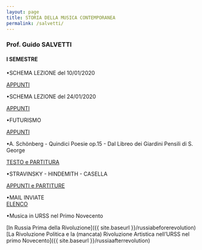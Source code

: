 ```yaml
---
layout: page
title: STORIA DELLA MUSICA CONTEMPORANEA
permalink: /salvetti/
---
```


### Prof. Guido SALVETTI
#### I SEMESTRE


•SCHEMA LEZIONE del 10/01/2020   

<a href="https://www.dropbox.com/sh/y6br73u9th0kw7d/AADs-DAhC1fapFI9HceLoHJTa?dl=0&preview=schema+lezione+10.01.2020.docx" target="_blank">APPUNTI</a>

•SCHEMA LEZIONE del 24/01/2020

<a href="https://www.dropbox.com/sh/y6br73u9th0kw7d/AADs-DAhC1fapFI9HceLoHJTa?dl=0&preview=schema+lezione+24.1.2020.docx" target="_blank">APPUNTI</a>

•FUTURISMO   

<a href="https://www.dropbox.com/sh/y6br73u9th0kw7d/AABAhRq1s7R5kLEjWsqssviea/Fututrismo?dl=0&subfolder_nav_tracking=1" target="_blank">APPUNTI</a>

•A. Schönberg - Quindici Poesie op.15 - Dal Libreo dei Giardini Pensili di S. George     

<a href="https://www.dropbox.com/sh/y6br73u9th0kw7d/AADs-DAhC1fapFI9HceLoHJTa?dl=0&preview=testi+George+.pdf" target="_blank">TESTO e PARTITURA</a>

•STRAVINSKY - HINDEMITH - CASELLA  

<a href="https://www.dropbox.com/sh/y6br73u9th0kw7d/AACz9sxKfICg-noDQE9XOGVZa/Stravinsky-Casella-Hindemith?dl=0&subfolder_nav_tracking=1" target="_blank">APPUNTI e PARTITURE</a>


•MAIL INVIATE    
<a href="https://www.dropbox.com/sh/y6br73u9th0kw7d/AADs-DAhC1fapFI9HceLoHJTa?dl=0&preview=Mail+inviate.docx" target="_blank">ELENCO</a>


•Musica in URSS nel Primo Novecento

[In Russia Prima della Rivoluzione]({{ site.baseurl }}/russiabeforerevolution)    
[La Rivoluzione Politica e la (mancata) Rivoluzione Artistica nell’URSS nel primo Novecento]({{ site.baseurl }}/russiaafterrevolution)
